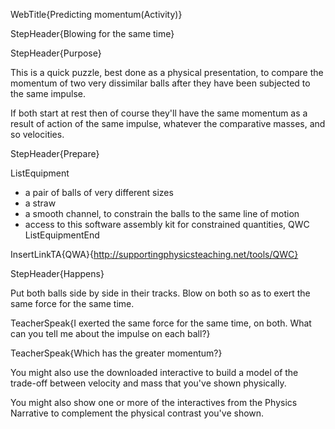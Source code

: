 WebTitle{Predicting momentum(Activity)}

StepHeader{Blowing for the same time}

StepHeader{Purpose}

This is a quick puzzle, best done as a physical presentation, to compare the momentum  of two very dissimilar balls after they have been subjected to the same impulse.

If both start at rest then of course they'll have the same momentum as a result of action of the same impulse, whatever the comparative masses, and so velocities.

StepHeader{Prepare}

ListEquipment
- a pair of balls of very different sizes
- a straw
- a smooth channel, to constrain the balls to the same line of motion
- access to this software assembly kit for constrained quantities, QWC
ListEquipmentEnd

InsertLinkTA{QWA}{http://supportingphysicsteaching.net/tools/QWC}

StepHeader{Happens}

Put both balls side by side in their tracks. Blow on both so as to exert the same force for the same time.

TeacherSpeak{I exerted the same force for the same time, on both. What can you tell me about the impulse on each ball?}

TeacherSpeak{Which has the greater momentum?}

You might also use the downloaded interactive to build a model of the trade-off between velocity and mass that you've shown physically.

You might also show one or more of the interactives from the Physics Narrative to complement the physical contrast you've shown.

